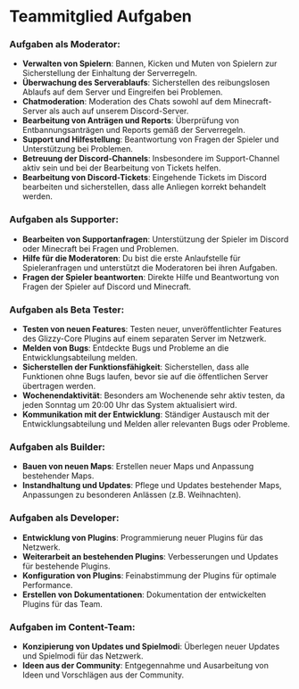 # Teammitglied Aufgaben
### Aufgaben als Moderator:
- **Verwalten von Spielern**: Bannen, Kicken und Muten von Spielern zur Sicherstellung der Einhaltung der Serverregeln.
- **Überwachung des Serverablaufs**: Sicherstellen des reibungslosen Ablaufs auf dem Server und Eingreifen bei Problemen.
- **Chatmoderation**: Moderation des Chats sowohl auf dem Minecraft-Server als auch auf unserem Discord-Server.
- **Bearbeitung von Anträgen und Reports**: Überprüfung von Entbannungsanträgen und Reports gemäß der Serverregeln.
- **Support und Hilfestellung**: Beantwortung von Fragen der Spieler und Unterstützung bei Problemen.
- **Betreuung der Discord-Channels**: Insbesondere im Support-Channel aktiv sein und bei der Bearbeitung von Tickets helfen.
- **Bearbeitung von Discord-Tickets**: Eingehende Tickets im Discord bearbeiten und sicherstellen, dass alle Anliegen korrekt behandelt werden.

### Aufgaben als Supporter:
- **Bearbeiten von Supportanfragen**: Unterstützung der Spieler im Discord oder Minecraft bei Fragen und Problemen.
- **Hilfe für die Moderatoren**: Du bist die erste Anlaufstelle für Spieleranfragen und unterstützt die Moderatoren bei ihren Aufgaben.
- **Fragen der Spieler beantworten**: Direkte Hilfe und Beantwortung von Fragen der Spieler auf Discord und Minecraft.

### Aufgaben als Beta Tester:
- **Testen von neuen Features**: Testen neuer, unveröffentlichter Features des Glizzy-Core Plugins auf einem separaten Server im Netzwerk.
- **Melden von Bugs**: Entdeckte Bugs und Probleme an die Entwicklungsabteilung melden.
- **Sicherstellen der Funktionsfähigkeit**: Sicherstellen, dass alle Funktionen ohne Bugs laufen, bevor sie auf die öffentlichen Server übertragen werden.
- **Wochenendaktivität**: Besonders am Wochenende sehr aktiv testen, da jeden Sonntag um 20:00 Uhr das System aktualisiert wird.
- **Kommunikation mit der Entwicklung**: Ständiger Austausch mit der Entwicklungsabteilung und Melden aller relevanten Bugs oder Probleme.

### Aufgaben als Builder:
- **Bauen von neuen Maps**: Erstellen neuer Maps und Anpassung bestehender Maps.
- **Instandhaltung und Updates**: Pflege und Updates bestehender Maps, Anpassungen zu besonderen Anlässen (z.B. Weihnachten).

### Aufgaben als Developer:
- **Entwicklung von Plugins**: Programmierung neuer Plugins für das Netzwerk.
- **Weiterarbeit an bestehenden Plugins**: Verbesserungen und Updates für bestehende Plugins.
- **Konfiguration von Plugins**: Feinabstimmung der Plugins für optimale Performance.
- **Erstellen von Dokumentationen**: Dokumentation der entwickelten Plugins für das Team.

### Aufgaben im Content-Team:
- **Konzipierung von Updates und Spielmodi**: Überlegen neuer Updates und Spielmodi für das Netzwerk.
- **Ideen aus der Community**: Entgegennahme und Ausarbeitung von Ideen und Vorschlägen aus der Community.
